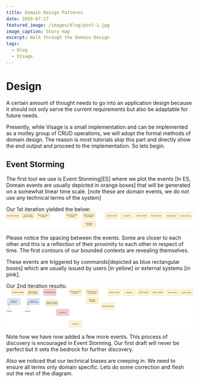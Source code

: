 ```yaml
---
title: Domain Design Patterns
date: 2020-07-27
featured_image: /images/blog/post-1.jpg
image_caption: Story map
excerpt: Walk through the Domain Design
tags:
  - blog
  - Visage
---
```


# Design

A certain amount of thought needs to go into an application design because it should not only serve the current requirements but also be adaptable for future needs.

Presently, while Visage is a small implementation and can be implemented as a motley group of CRUD operations, we will adopt the formal methods of domain design. The reason is most tutorials skip this part and directly show the end output and proceed to the implementation. So lets begin.

## Event Storming

The first tool we use is Event Storming[ES] where we plot the events [In ES, Domain events are usually depicted in orange boxes] that will be generated on a somewhat linear time scale. [note these are domain events, we do not use any technical terms of the system]

Our 1st iteration yielded the below:
![1st iteration Event Storm](/images/blog/Design-ES-1st.jpg)

Please notice the spacing between the events. Some are closer to each other and this is a reflection of their proximity to each other in respect of time. The first contours of our bounded contexts are revealing themselves.

These events are triggered by commands[depicted as blue rectangular boxes] which are usually issued by users [in yellow] or external systems [in pink].

Our 2nd iteration results:
![2nd iteration Event Storming](/images/blog/Design-ES-2nd.jpg)

Note how we have now added a few more events. This process of discovery is encouraged in Event Storming. Our first draft will never be perfect but it sets the bedrock for further discovery.

Also we noticed that our technical biases are creeping in. We need to ensure all terms only domain specific. Lets do some correction and flesh out the rest of the diagram.
